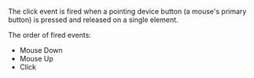 The click event is fired when a pointing device button (a mouse's primary button) is pressed and released on a single element.

The order of fired events:

 - Mouse Down
 - Mouse Up
 - Click